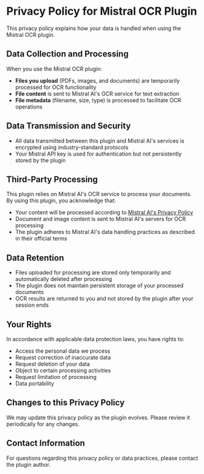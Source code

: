 # Privacy Policy for Mistral OCR Plugin

This privacy policy explains how your data is handled when using the Mistral OCR plugin.

## Data Collection and Processing

When you use the Mistral OCR plugin:

- **Files you upload** (PDFs, images, and documents) are temporarily processed for OCR functionality
- **File content** is sent to Mistral AI's OCR service for text extraction
- **File metadata** (filename, size, type) is processed to facilitate OCR operations

## Data Transmission and Security

- All data transmitted between this plugin and Mistral AI's services is encrypted using industry-standard protocols
- Your Mistral API key is used for authentication but not persistently stored by the plugin

## Third-Party Processing

This plugin relies on Mistral AI's OCR service to process your documents. By using this plugin, you acknowledge that:

- Your content will be processed according to [Mistral AI's Privacy Policy](https://mistral.ai/terms/#privacy-policy)
- Document and image content is sent to Mistral AI's servers for OCR processing
- The plugin adheres to Mistral AI's data handling practices as described in their official terms

## Data Retention

- Files uploaded for processing are stored only temporarily and automatically deleted after processing
- The plugin does not maintain persistent storage of your processed documents
- OCR results are returned to you and not stored by the plugin after your session ends

## Your Rights

In accordance with applicable data protection laws, you have rights to:
- Access the personal data we process
- Request correction of inaccurate data
- Request deletion of your data
- Object to certain processing activities
- Request limitation of processing
- Data portability

## Changes to this Privacy Policy

We may update this privacy policy as the plugin evolves. Please review it periodically for any changes.

## Contact Information

For questions regarding this privacy policy or data practices, please contact the plugin author.
